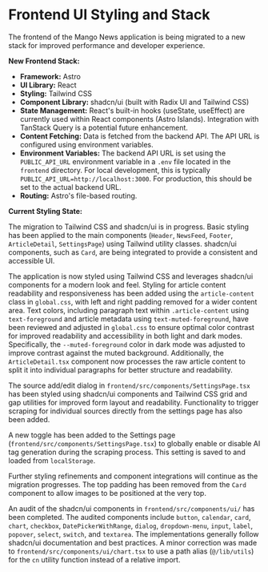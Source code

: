 # Frontend UI Styling and Stack

The frontend of the Mango News application is being migrated to a new stack for improved performance and developer experience.

**New Frontend Stack:**

*   **Framework:** Astro
*   **UI Library:** React
*   **Styling:** Tailwind CSS
*   **Component Library:** shadcn/ui (built with Radix UI and Tailwind CSS)
*   **State Management:** React's built-in hooks (useState, useEffect) are currently used within React components (Astro Islands). Integration with TanStack Query is a potential future enhancement.
*   **Content Fetching:** Data is fetched from the backend API. The API URL is configured using environment variables.
*   **Environment Variables:** The backend API URL is set using the `PUBLIC_API_URL` environment variable in a `.env` file located in the `frontend` directory. For local development, this is typically `PUBLIC_API_URL=http://localhost:3000`. For production, this should be set to the actual backend URL.
*   **Routing:** Astro's file-based routing.

**Current Styling State:**

The migration to Tailwind CSS and shadcn/ui is in progress. Basic styling has been applied to the main components (`Header`, `NewsFeed`, `Footer`, `ArticleDetail`, `SettingsPage`) using Tailwind utility classes. shadcn/ui components, such as `Card`, are being integrated to provide a consistent and accessible UI.

The application is now styled using Tailwind CSS and leverages shadcn/ui components for a modern look and feel. Styling for article content readability and responsiveness has been added using the `article-content` class in `global.css`, with left and right padding removed for a wider content area. Text colors, including paragraph text within `.article-content` using `text-foreground` and article metadata using `text-muted-foreground`, have been reviewed and adjusted in `global.css` to ensure optimal color contrast for improved readability and accessibility in both light and dark modes. Specifically, the `--muted-foreground` color in dark mode was adjusted to improve contrast against the muted background. Additionally, the `ArticleDetail.tsx` component now processes the raw article content to split it into individual paragraphs for better structure and readability.

The source add/edit dialog in `frontend/src/components/SettingsPage.tsx` has been styled using shadcn/ui components and Tailwind CSS grid and gap utilities for improved form layout and readability. Functionality to trigger scraping for individual sources directly from the settings page has also been added.

A new toggle has been added to the Settings page (`frontend/src/components/SettingsPage.tsx`) to globally enable or disable AI tag generation during the scraping process. This setting is saved to and loaded from `localStorage`.

Further styling refinements and component integrations will continue as the migration progresses. The top padding has been removed from the `Card` component to allow images to be positioned at the very top.

An audit of the shadcn/ui components in `frontend/src/components/ui/` has been completed. The audited components include `button`, `calendar`, `card`, `chart`, `checkbox`, `DatePickerWithRange`, `dialog`, `dropdown-menu`, `input`, `label`, `popover`, `select`, `switch`, and `textarea`. The implementations generally follow shadcn/ui documentation and best practices. A minor correction was made to `frontend/src/components/ui/chart.tsx` to use a path alias (`@/lib/utils`) for the `cn` utility function instead of a relative import.
